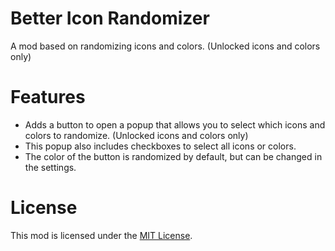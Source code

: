 # Better Icon Randomizer
A mod based on randomizing icons and colors. (Unlocked icons and colors only)

# Features
- Adds a button to open a popup that allows you to select which icons and colors to randomize. (Unlocked icons and colors only)
- This popup also includes checkboxes to select all icons or colors.
- The color of the button is randomized by default, but can be changed in the settings.

# License
This mod is licensed under the [MIT License](./LICENSE).